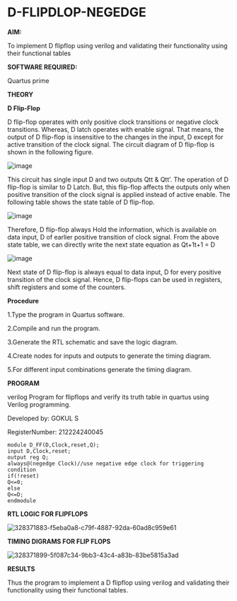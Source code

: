 # D-FLIPDLOP-NEGEDGE

**AIM:**

To implement  D flipflop using verilog and validating their functionality using their functional tables

**SOFTWARE REQUIRED:**

Quartus prime

**THEORY**

**D Flip-Flop**

D flip-flop operates with only positive clock transitions or negative clock transitions. Whereas, D latch operates with enable signal. That means, the output of D flip-flop is insensitive to the changes in the input, D except for active transition of the clock signal. The circuit diagram of D flip-flop is shown in the following figure.

![image](https://github.com/naavaneetha/D-FLIPDLOP-NEGEDGE/assets/154305477/48c81fe8-bc3f-40e7-95e2-519fc155ad51)

This circuit has single input D and two outputs Qtt & Qtt’. The operation of D flip-flop is similar to D Latch. But, this flip-flop affects the outputs only when positive transition of the clock signal is applied instead of active enable. The following table shows the state table of D flip-flop.

![image](https://github.com/naavaneetha/D-FLIPDLOP-NEGEDGE/assets/154305477/e5f3fda7-68ec-4a3a-a0a4-cf6f9cc4ab55)

Therefore, D flip-flop always Hold the information, which is available on data input, D of earlier positive transition of clock signal. From the above state table, we can directly write the next state equation as Qt+1t+1 = D

![image](https://github.com/naavaneetha/D-FLIPDLOP-NEGEDGE/assets/154305477/8592c0d8-2917-4142-91b9-d6c30dd891d2)

Next state of D flip-flop is always equal to data input, D for every positive transition of the clock signal. Hence, D flip-flops can be used in registers, shift registers and some of the counters.

**Procedure**

1.Type the program in Quartus software.

2.Compile and run the program.

3.Generate the RTL schematic and save the logic diagram.

4.Create nodes for inputs and outputs to generate the timing diagram.

5.For different input combinations generate the timing diagram.

**PROGRAM**

verilog
Program for flipflops and verify its truth table in quartus using Verilog programming.

Developed by: GOKUL S

RegisterNumber: 212224240045
```
module D_FF(D,Clock,reset,Q);
input D,Clock,reset;
output reg Q;
always@(negedge Clock)//use negative edge clock for triggering condition
if(!reset)
Q<=0;
else
Q<=D;
endmodule

```

**RTL LOGIC FOR FLIPFLOPS**

![328371883-f5eba0a8-c79f-4887-92da-60ad8c959e61](https://github.com/Charanteja-01/D-FLIPDLOP-NEGEDGE/assets/145693038/badf39b7-7346-4433-8653-5cecd31c27ea)


**TIMING DIGRAMS FOR FLIP FLOPS**

![328371899-5f087c34-9bb3-43c4-a83b-83be5815a3ad](https://github.com/Charanteja-01/D-FLIPDLOP-NEGEDGE/assets/145693038/64def090-be24-47b2-a8ab-044c192818c4)


**RESULTS**

Thus the program to implement a D flipflop using verilog and validating their functionality using their functional tables.
